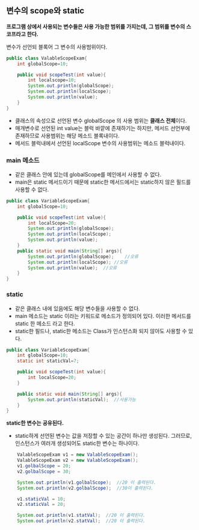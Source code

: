 ## 변수의 scope와 static
**프로그램 상에서 사용되는 변수들은 사용 가능한 범위를 가지는데, 그 범위를 변수의 스코프라고 한다.**

변수가 선언되 블록어 그 변수의 사용범위이다.
```java
public class ValableScopeExam{
    int globalScope=10;

    public void scopeTest(int value){
        int localscope=10;
        System.out.println(globalScope);
        System.out.println(localScope);
        System.out.println(value);
    }
}
```
* 클래스의 속성으로 선언된 변수 globalScope 의 사용 범위는 **클래스 전체**이다.
* 매개변수로 선언된 int value는 블럭 바깥에 존재하기는 하지만, 메서드 선언부에 존재하므로 사용범위는 해당 메소드 블록내이다.
* 메서드 블럭내에서 선언된 localScope 변수의 사용범위는 메소드 블럭내이다.

### main 메소드
* 같은 클래스 안에 있는데 globalScope를 메인에서 사용할 수 없다.
* main은 static 메서드이기 때문에 static한 메서드에서는 static하지 않은 필드를 사용할 수 없다.
```java
public class VariableScopeExam{
    int globalScope=10;

    public void scopeTest(int value){
        int localScope=20;
        System.out.println(globalScope);
        System.out.println(localScope);
        System.out.println(value);
    }
    public static void main(String[] args){
        System.out.println(globalScope);    //오류
        System.out.println(localScope); //오류
        System.out.println(value);  //오류
    }
}
```
### static
* 같은 클래스 내에 있음에도 해당 변수들을 사용할 수 없다.
* main 메소드는 static 이라는 키워드로 메소드가 정의되어 있다. 이러한 메서드를 static 한 메소드 라고 한다.
* static한 필드나, static한 메소드는 Class가 인스턴스화 되지 않아도 사용할 수 있다.
```java
public class VariableScopeExam{
    int globalScope=10;
    static int staticVal=7;

    public void scopeTest(int value){
        int localScope=20;
    }

    public static void main(String[] args){
        System.out.println(staticVal);  //사용가능
    }
}
```
**static한 변수는 공유된다.**


* static하게 선언된 변수는 값을 저장할 수 있는 공간이 하나만 생성된다. 그러므로, 인스턴스가 여러개 생성되어도 static한 변수는 하나이다.
```java
    ValableScopeExam v1 = new ValableScopeExam();
    ValableScopeExam v2 = new ValableScopeExam();
    v1.golbalScope = 20;
    v2.golbalScope = 30; 

    System.out.println(v1.golbalScope);  //20 이 출력된다. 
    System.out.println(v2.golbalScope);  //30이 출력된다. 

    v1.staticVal = 10;
    v2.staticVal = 20; 

    System.out.println(v1.statVal);  //20 이 출력된다. 
    System.out.println(v2.statVal);  //20 이 출력된다. 
```
